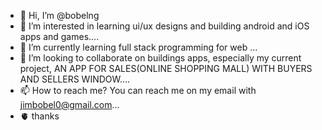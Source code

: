 - 👋 Hi, I’m @bobelng
- 👀 I’m interested in learning ui/ux designs and building android and iOS apps and games....
- 🌱 I’m currently learning full stack programming for web ...
- 💞️ I’m looking to collaborate on buildings apps, especially my current project, AN APP FOR SALES(ONLINE SHOPPING MALL) WITH BUYERS AND SELLERS WINDOW....
- 📫 How to reach me? You can reach me on my email with jimbobel0@gmail.com...
- 🫀 thanks

<!---
bobelng/bobelng is a ✨ special ✨ repository because its `README.md` (this file) appears on your GitHub profile.
You can click the Preview link to take a look at your changes.
--->
